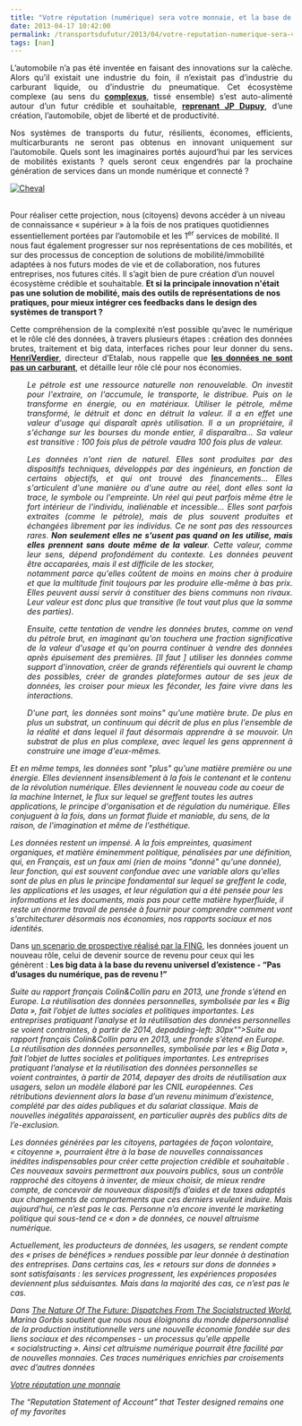 ```yaml
---
title: "Votre réputation (numérique) sera votre monnaie, et la base de votre implication altruiste"
date: 2013-04-17 10:42:00
permalink: /transportsdufutur/2013/04/votre-reputation-numerique-sera-votre-monnaie-et-la-base-de-votre-implication-altruiste.html
tags: [nan]
---
```


<p style="text-align: justify">L’automobile n’a pas été inventée en faisant des innovations sur la calèche. Alors qu’il existait une industrie du foin, il n’existait pas d’industrie du carburant liquide, ou d’industrie du pneumatique. Cet écosystème complexe (au sens du <strong><a href="https://gabrielplassat.github.io/transportsdufutur/2011/04/metanote-tdf-11-transports-mobilites-introduction-a-la-pensee-complexe.html" target="_blank">complexus</a></strong>, tissé ensemble) s’est auto-alimenté autour d’un futur crédible et souhaitable, <strong><a href="https://gabrielplassat.github.io/transportsdufutur/2012/05/jean-pierre-dupuy-nous-apporte-dans-son-dernier-ouvrage-des-pistes-de-reflexion-pour-nous-aider-a-penser-le-monde-qui-vient.html" target="_self">reprenant JP Dupuy</a></strong>, d’une création, l’automobile, objet de liberté et de productivité.</p> <p style="text-align: justify">Nos systèmes de transports du futur, résilients, économes, efficients, multicarburants ne seront pas obtenus en innovant uniquement sur l’automobile. Quels sont les imaginaires portés aujourd’hui par les services de mobilités existants ? quels seront ceux engendrés par la prochaine génération de services dans un monde numérique et connecté ?</p> <p style="text-align: justify"> <a class="asset-img-link" href="https://gabrielplassat.github.io/transportsdufutur/wp-content/uploads/sites/6/old/6a0120a66d2ad4970b017eea3e0b68970d-pi.jpg"><img alt="Cheval" class="asset  asset-image at-xid-6a0120a66d2ad4970b017eea3e0b68970d" src="/wp-content/uploads/sites/6/old/6a0120a66d2ad4970b017eea3e0b68970d-320wi.jpg" style="margin-right: auto;margin-left: auto" title="Cheval" /></a> </p>   <!--more-->  <br />Pour réaliser cette projection, nous (citoyens) devons accéder à un niveau de connaissance « supérieur » à la fois de nos pratiques quotidiennes essentiellement portées par l’automobile et les 1<sup>er</sup> services de mobilité. Il nous faut également progresser sur nos représentations de ces mobilités, et sur des processus de conception de solutions de mobilité/immobilité adaptées à nos futurs modes de vie et de collaboration, nos futures entreprises, nos futures cités. Il s’agit bien de pure création d’un nouvel écosystème crédible et souhaitable. <strong>Et si la principale innovation n'était pas une solution de mobilité, mais des outils de représentations de nos pratiques, pour mieux intégrer ces feedbacks dans le design des systèmes de transport ?</strong> <p style="text-align: justify">Cette compréhension de la complexité n’est possible qu’avec le numérique et le rôle clé des données, à travers plusieurs étapes : création des données brutes, traitement et big data, interfaces riches pour leur donner du sens<strong>. </strong><a href="http://www.henriverdier.com/"><strong>HenriVerdier</strong></a>, directeur d’Etalab, nous rappelle que <a href="http://www.henriverdier.com/2013/03/non-les-donnees-ne-sont-pas-du-petrole.html"><strong>les données ne sont pas un carburant</strong></a>, et détaille leur rôle clé pour nos économies.</p> <p style="text-align: justify;padding-left: 30px"><em>Le pétrole est une ressource naturelle non renouvelable. On investit pour l'extraire, on l'accumule, le transporte, le distribue. Puis on le transforme en énergie, ou en matériaux. Utiliser le pétrole, même transformé, le détruit et donc en détruit la valeur. Il a en effet une valeur d'usage qui disparaît après utilisation. Il a un propriétaire, il s'échange sur les bourses du monde entier, il disparaîtra... Sa valeur est transitive : 100 fois plus de pétrole vaudra 100 fois plus de valeur. </em></p> <p style="text-align: justify;padding-left: 30px"><em>Les données n'ont rien de naturel. Elles sont produites par des dispositifs techniques, développés par des ingénieurs, en fonction de certains objectifs, et qui ont trouvé des financements... Elles s'articulent d'une manière ou d'une autre au réel, dont elles sont la trace, le symbole ou l'empreinte. Un réel qui peut parfois même être le fort intérieur de l'individu, inaliénable et incessible... Elles sont parfois extraites (comme le pétrole), mais de plus souvent produites et échangées librement par les individus. Ce ne sont pas des ressources rares. <strong>Non seulement elles ne s'usent pas quand on les utilise, mais elles prennent sans doute même de la valeur</strong>. Cette valeur, comme leur sens, dépend profondément du contexte. Les données peuvent être accaparées, mais il est difficile de les stocker,<br />notamment parce qu'elles coûtent de moins en moins cher à produire et que la multitude finit toujours par les produire elle-même à bas prix. Elles peuvent aussi servir à constituer des biens communs non rivaux. Leur valeur est donc plus que transitive (le tout vaut plus que la somme des parties).</em></p> <p style="text-align: justify;padding-left: 30px"><em>Ensuite, cette tentation de vendre les données brutes, comme on vend du pétrole brut, en imaginant qu'on touchera une fraction significative de la valeur d'usage et qu'on pourra continuer à vendre des données après épuisement des premières. [Il faut ] utiliser les données comme support d'innovation, créer de grands référentiels qui ouvrent le champ des possibles, créer de grandes plateformes autour de ses jeux de données, les croiser pour mieux les féconder, les faire vivre dans les interactions.</em></p> <p style="text-align: justify;padding-left: 30px"><em>D'une part, les données sont moins" qu'une matière brute. De plus en plus un substrat, un continuum qui décrit de plus en plus l'ensemble de la réalité et dans lequel il faut désormais apprendre à se mouvoir. Un substrat de plus en plus complexe, avec lequel les gens apprennent à construire une image d'eux-mêmes. </em></p> <p style=""text-align: justifypadding-left: 30px""><em>Et en même temps, les données sont "plus" qu'une matière première ou une énergie. Elles deviennent insensiblement à la fois le contenant et le contenu de la révolution numérique. Elles deviennent le nouveau code au coeur de la machine Internet, le flux sur lequel se greffent toutes les autres applications, le principe d'organisation et de régulation du numérique. Elles conjuguent à la fois, dans un format fluide et maniable, du sens, de la raison, de l'imagination et même de l'esthétique. </em></p> <p style=""text-align: justifypadding-left: 30px""><em>Les données restent un impensé. A la fois empreintes, quasiment organiques, et matière éminemment politique, pénalisées par une définition, qui, en Français, est un faux ami (rien de moins "donné" qu'une donnée), leur fonction, qui est souvent confondue avec une variable alors qu'elles sont de plus en plus le principe fondamental sur lequel se greffent le code, les applications et les usages, et leur régulation qui a été pensée pour les informations et les documents, mais pas pour cette matière hyperfluide, il reste un énorme travail de pensée à fournir pour comprendre comment vont s'architecturer désormais nos économies, nos rapports sociaux et nos identités.</em></p> <p style=""text-align: justify"">Dans <a href=""http://fing.tumblr.com/post/47771294429/digiwork-quelques-scenarios-de-rupture"">un scenario de prospective réalisé par la FING</a>, les données jouent un nouveau rôle, celui de devenir source de revenu pour ceux qui les génèrent : <strong>Les big data à la base du revenu universel d’existence - “Pas d’usages du numérique, pas de revenu !”</strong></p> <p style=""text-align: justifypadding-left: 30px""><em>Suite au rapport français Colin&Collin paru en 2013, une fronde s’étend en Europe. La réutilisation des données personnelles, symbolisée par les « Big Data », fait l’objet de luttes sociales et politiques importantes. Les entreprises pratiquant l’analyse et la réutilisation des données personnelles se voient contraintes, à partir de 2014, depadding-left: 30px""><em>Suite au rapport français Colin&Collin paru en 2013, une fronde s’étend en Europe. La réutilisation des données personnelles, symbolisée par les « Big Data », fait l’objet de luttes sociales et politiques importantes. Les entreprises pratiquant l’analyse et la réutilisation des données personnelles se voient contraintes, à partir de 2014, depayer des droits de réutilisation aux usagers, selon un modèle élaboré par les CNIL européennes. Ces rétributions deviennent alors la base d’un revenu minimum d’existence, complété par des aides publiques et du salariat classique. Mais de nouvelles inégalités apparaissent, en particulier auprès des publics dits de l’e-exclusion. </em></p> <p style=""text-align: justify"">Les données générées par les citoyens, partagées de façon volontaire, « citoyenne », pourraient être à la base de nouvelles connaissances inédites indispensables pour créer cette projection crédible et souhaitable . Ces nouveaux savoirs permettront aux pouvoirs publics, sous un contrôle rapproché des citoyens à inventer, de mieux choisir, de mieux rendre compte, de concevoir de nouveaux dispositifs d’aides et de taxes adaptés aux changements de comportements que ces derniers veulent induire. Mais aujourd’hui, ce n’est pas le cas. Personne n’a encore inventé le marketing politique qui sous-tend ce « don » de données, ce nouvel altruisme numérique.</p> <p style=""text-align: justify"">Actuellement, les producteurs de données, les usagers, se rendent compte des « prises de bénéfices » rendues possible par leur donnée à destination des entreprises. Dans certains cas, les « retours sur dons de données » sont satisfaisants : les services progressent, les expériences proposées deviennent plus séduisantes. Mais dans la majorité des cas, ce n’est pas le cas.</p> <p style=""text-align: justify"">Dans <a href=""http://www.amazon.com/The-Nature-Future-Dispatches-Socialstructed/dp/1451641184"" target=""_blank"">The Nature Of The Future: Dispatches From The Socialstructed World</a>, <em>Marina Gorbis soutient que nous nous éloignons du monde dépersonnalisé de la production institutionnelle vers une nouvelle économie fondée sur des liens sociaux et des récompenses - un processus qu'elle appelle « socialstructing ». Ainsi cet altruisme numérique pourrait être facilité par de nouvelles monnaies. Ces traces numériques enrichies par croisements avec d’autres données</em></p> <p style=""text-align: justify""><a href=""http://www.fastcoexist.com/1681790/your-reputation-will-be-the-currency-of-the-future"">Votre réputation une monnaie</a></p> <p style=""text-align: justifypadding-left: 30px""><em>The “Reputation Statement of Account” that Tester designed remains one of my favorites
